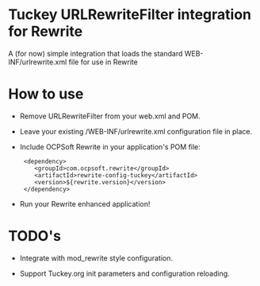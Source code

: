 Tuckey URLRewriteFilter integration for Rewrite
===============================================

A (for now) simple integration that loads the standard WEB-INF/urlrewrite.xml file for use in Rewrite

How to use
==========


 * Remove URLRewriteFilter from your web.xml and POM.

 * Leave your existing /WEB-INF/urlrewrite.xml configuration file in place.

 * Include OCPSoft Rewrite in your application's POM file:

        <dependency>
           <groupId>com.ocpsoft.rewrite</groupId>
           <artifactId>rewrite-config-tuckey</artifactId>
           <version>${rewrite.version}</version>
        </dependency>

 * Run your Rewrite enhanced application!

TODO's
======

 * Integrate with mod_rewrite style configuration. 

 * Support Tuckey.org init parameters and configuration reloading.